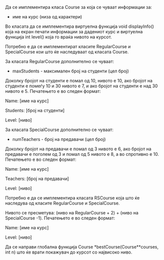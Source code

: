 Да се имплементира класа Course за која се чуваат информации за:
* име на курс (низа од карактери)

Во класата да се имплементира виртуелна функција void displayInfo() која на екран печати информации за дадениот курс и виртуелна функција int level() која го враќа нивото на курсот.

Потребно е да се имплементират класите RegularCourse и SpecialCourse кои што ќе наследуваат од класата Course.

За класата RegularCourse дополнително се чуваат:

* maxStudents - максимален број на студенти (цел број)

Доколку бројот на студенти е помал од 10, нивото е 10, ако бројот на студенти е помеѓу 10 и 30 нивото е 7, и ако бројот на студенти е над 30 нивото е 5. Печатењето е во следен формат:

Name: [име на курс]

Students: [број на студенти]

Level: [ниво]

За класата SpecialCourse дополнително се чуваат:

* numTeachers - број на предавачи (цел број)

Доколку бројот на предавачи е помал од 3 нивото е 6, ако бројот на предавачи е поголем од 3 и помал од 5 нивото е 8, а во спротивно е 10. Печатењето е во следен формат:

Name: [име на курс]

Teachers: [број на предавачи]

Level: [ниво]

Потребно е да се имплементира класата RSCourse која што ќе наследува од класите RegularCourse и SpecialCourse.

Нивото се пресметува: (ниво на RegularCourse + 2) + (ниво на SpecialCourse -1). Печатењето е во следен формат:

Name: [име на курс]

Level: [ниво]

Да се направи глобална функција Course *bestCourse(Course**courses, int n) што ќе врати покажувач до курсот со највисоко ниво.